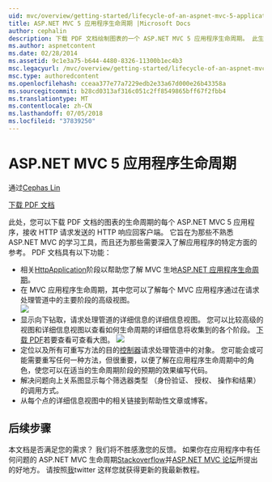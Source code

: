 ```yaml
---
uid: mvc/overview/getting-started/lifecycle-of-an-aspnet-mvc-5-application
title: ASP.NET MVC 5 应用程序生命周期 |Microsoft Docs
author: cephalin
description: 下载 PDF 文档绘制图表的一个 ASP.NET MVC 5 应用程序生命周期。 此生命周期文档提供 MVC 生命周期的高级视图...
ms.author: aspnetcontent
ms.date: 02/28/2014
ms.assetid: 9c1e3a75-b644-4480-8326-11300b1ec4b3
msc.legacyurl: /mvc/overview/getting-started/lifecycle-of-an-aspnet-mvc-5-application
msc.type: authoredcontent
ms.openlocfilehash: cceaa377e77a7229edb2e33a67d000e26b43358a
ms.sourcegitcommit: b28cd0313af316c051c2ff8549865bff67f2fbb4
ms.translationtype: MT
ms.contentlocale: zh-CN
ms.lasthandoff: 07/05/2018
ms.locfileid: "37839250"
---
```

<a name="lifecycle-of-an-aspnet-mvc-5-application"></a>ASP.NET MVC 5 应用程序生命周期
====================
通过[Cephas Lin](https://github.com/cephalin)

[下载 PDF 文档](lifecycle-of-an-aspnet-mvc-5-application/_static/lifecycle-of-an-aspnet-mvc-5-application1.pdf)

此处，您可以下载 PDF 文档的图表的生命周期的每个 ASP.NET MVC 5 应用程序，接收 HTTP 请求发送的 HTTP 响应回客户端。 它旨在为那些不熟悉 ASP.NET MVC 的学习工具，而且还为那些需要深入了解应用程序的特定方面的参考。 PDF 文档具有以下功能：

- 相关[HttpApplication](https://msdn.microsoft.com/library/system.web.httpapplication.aspx)阶段以帮助您了解 MVC 生地[ASP.NET 应用程序生命周期](https://msdn.microsoft.com/library/bb470252.aspx)。
- 在 MVC 应用程序生命周期，其中您可以了解每个 MVC 应用程序通过在请求处理管道中的主要阶段的高级视图。  
    ![](lifecycle-of-an-aspnet-mvc-5-application/_static/image1.jpg)
- 显示向下钻取，请求处理管道的详细信息的详细信息视图。 您可以比较高级的视图和详细信息视图以查看如何生命周期的详细信息将收集到的各个阶段。 [下载 PDF](lifecycle-of-an-aspnet-mvc-5-application/_static/lifecycle-of-an-aspnet-mvc-5-application1.pdf)若要查看可查看大图。
    ![](lifecycle-of-an-aspnet-mvc-5-application/_static/image2.jpg)
- 定位以及所有可重写方法的目的[控制器](https://msdn.microsoft.com/library/system.web.mvc.controller.aspx)请求处理管道中的对象。 您可能会或可能需要重写任何一种方法，但很重要，以便了解在应用程序生命周期中的角色，使您可以在适当的生命周期阶段的预期的效果编写代码。
- 解决问题向上关系图显示每个筛选器类型 （身份验证、 授权、 操作和结果） 的调用方式。
- 从每个点的详细信息视图中的相关链接到帮助性文章或博客。


## <a name="next-steps"></a>后续步骤

本文档是否满足您的需求？ 我们将不胜感激您的反馈。 如果你在应用程序中有任何问题的 ASP.NET MVC 生命周期[Stackoverflow](http://stackoverflow.com/help)并[ASP.NET MVC 论坛](https://forums.asp.net/1146.aspx)所提出的好地方。 请按照[我](https://twitter.com/Cephas_MSFT)twitter 这样您就获得更新的我最新教程。
